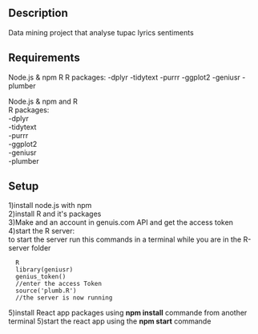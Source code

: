 
## Description
Data mining project that analyse tupac lyrics sentiments 
## Requirements


Node.js & npm
R
R packages:
-dplyr
-tidytext
-purrr
-ggplot2
-geniusr
-plumber







Node.js & npm and R <br/>
R packages:<br/>
-dplyr <br/>
-tidytext<br/>
-purrr <br/>
-ggplot2 <br/>
-geniusr <br/>
-plumber <br/>

## Setup
1)install node.js with npm </br>
2)install R and it's packages </br>
3)Make and an account in genuis.com API and get the access token </br>
4)start the R server:</br>
to start the server run this commands in a terminal while you are in the R-server folder</br>
```
  R 
  library(geniusr)
  genius_token()
  //enter the access Token 
  source('plumb.R') 
  //the server is now running
```
5)install React app packages using <b>npm install</b> commande from another terminal 
5)start the react app using the <b>npm start</b> commande 



